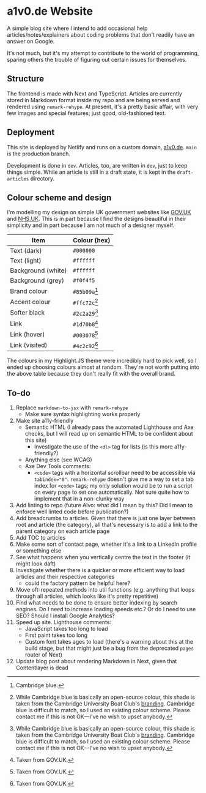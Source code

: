 # a1v0.de Website

A simple blog site where I intend to add occasional help articles/notes/explainers about coding problems that don't readily have an answer on Google.

It's not much, but it's my attempt to contribute to the world of programming, sparing others the trouble of figuring out certain issues for themselves.

## Structure

The frontend is made with Next and TypeScript. Articles are currently stored in Markdown format inside my repo and are being served and rendered using `remark-rehype`. At present, it's a pretty basic affair, with very few images and special features; just good, old-fashioned text.

## Deployment

This site is deployed by Netlify and runs on a custom domain, [a1v0.de](https://a1v0.de). `main` is the production branch.

Development is done in `dev`. Articles, too, are written in `dev`, just to keep things simple. While an article is still in a draft state, it is kept in the `draft-articles` directory.

## Colour scheme and design

I'm modelling my design on simple UK government websites like [GOV.UK](https://www.gov.uk/) and [NHS.UK](https://www.nhs.uk/). This is in part because I find the designs beautiful in their simplicity and in part because I am not much of a designer myself.

| **Item**           | **Colour (hex)** |
| ------------------ | ---------------- |
| Text (dark)        | `#000000`        |
| Text (light)       | `#ffffff`        |
| Background (white) | `#ffffff`        |
| Background (grey)  | `#f0f4f5`        |
| Brand colour       | `#85b09a`[^1]    |
| Accent colour      | `#ffc72c`[^2]    |
| Softer black       | `#2c2a29`[^2]    |
| Link               | `#1d70b8`[^3]    |
| Link (hover)       | `#003078`[^3]    |
| Link (visited)     | `#4c2c92`[^3]    |

The colours in my Highlight.JS theme were incredibly hard to pick well, so I ended up choosing colours almost at random. They're not worth putting into the above table because they don't really fit with the overall brand.

[^1]: Cambridge blue.
[^2]: While Cambridge blue is basically an open-source colour, this shade is taken from the Cambridge University Boat Club's [branding](https://cubc.org.uk/app/uploads/2020/08/CUBC-Brand-Guidelines.pdf). Cambridge blue is difficult to match, so I used an existing colour scheme. Please contact me if this is not OK&mdash;I've no wish to upset anybody.
[^3]: Taken from GOV.UK.

## To-do

1. Replace `markdown-to-jsx` with `remark-rehype`
    - Make sure syntax highlighting works properly
2. Make site a11y-friendly
    - Semantic HTML (I already pass the automated Lighthouse and Axe checks, but I will read up on semantic HTML to be confident about this site)
      - Investigate the use of the `<dl>` tag for lists (is this more a11y-friendly?)
    - Anything else (see WCAG)
    - Axe Dev Tools comments:
        - `<code>` tags with a horizontal scrollbar need to be accessible via `tabindex="0"`. `remark-rehype` doesn't give me a way to set a tab index for `<code>` tags; my only solution would be to run a script on every page to set one automatically. Not sure quite how to implement that in a non-clunky way
3. Add linting to repo (future Alvo: what did I mean by this? Did I mean to enforce well linted code before publication?)
4. Add breadcrumbs to articles. Given that there is just one layer between root and article (the category), all that's necessary is to add a link to the parent category on each article page
5. Add TOC to articles
6. Make some sort of contact page, whether it's a link to a LinkedIn profile or something else
7. See what happens when you vertically centre the text in the footer (it might look daft)
8. Investigate whether there is a quicker or more efficient way to load articles and their respective categories
    - could the factory pattern be helpful here?
9. Move oft-repeated methods into util functions (e.g. anything that loops through all articles, which looks like it's pretty repetitive)
10. Find what needs to be done to ensure better indexing by search engines. Do I need to increase loading speeds etc.? Or do I need to use SEO? Should I install Google Analytics?
11. Speed up site. Lighthouse comments:
    - JavaScript takes too long to load
    - First paint takes too long
    - Custom font takes ages to load (there's a warning about this at the build stage, but that might just be a bug from the deprecated `pages` router of Next)
12. Update blog post about rendering Markdown in Next, given that Contentlayer is dead
